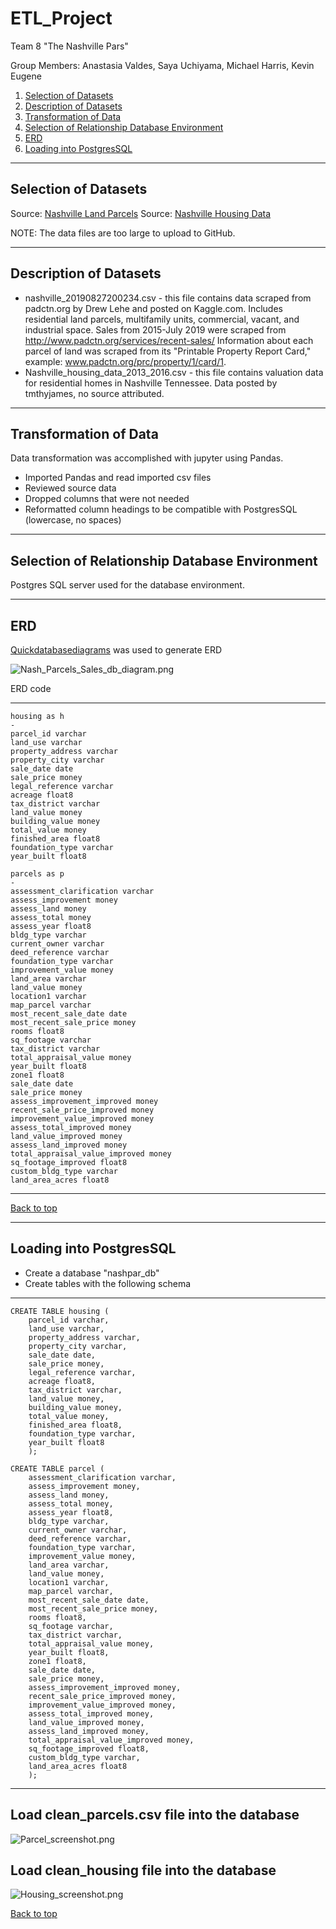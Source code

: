 # ETL_Project
Team 8 "The Nashville Pars"

Group Members: Anastasia Valdes, Saya Uchiyama, Michael Harris, Kevin Eugene

1. [Selection of Datasets](#selection-of-datasets)
2. [Description of Datasets](#description-of-datasets)
3. [Transformation of Data](#transformation-of-data)
4. [Selection of Relationship Database Environment](#selection-of-relationship-database-environment)
4. [ERD](#erd)
5. [Loading into PostgresSQL](#loading-into-postgressql)

***

## Selection of Datasets

Source: [Nashville Land Parcels]( https://www.kaggle.com/alehe90/nashville-land-parcels)
Source: [Nashville Housing Data]( https://www.kaggle.com/tmthyjames/nashville-housing-data)

NOTE: The data files are too large to upload to GitHub. 

***

## Description of Datasets

* nashville_20190827200234.csv - this file contains data scraped from padctn.org by Drew Lehe and posted on Kaggle.com. Includes residential land parcels, multifamily units, commercial, vacant, and industrial space. Sales from 2015-July 2019 were scraped from http://www.padctn.org/services/recent-sales/ Information about each parcel of land was scraped from its "Printable Property Report Card," example: www.padctn.org/prc/property/1/card/1.
* Nashville_housing_data_2013_2016.csv - this file contains valuation data for residential homes in Nashville Tennessee. Data posted by tmthyjames, no source attributed. 

***

## Transformation of Data 
Data transformation was accomplished with jupyter using Pandas. 
* Imported Pandas and read imported csv files
* Reviewed source data
* Dropped columns that were not needed
* Reformatted column headings to be compatible with PostgresSQL (lowercase, no spaces)

***

## Selection of Relationship Database Environment

Postgres SQL server used for the database environment. 

***

## ERD

[Quickdatabasediagrams]( https://www.quickdatabasediagrams.com/) was used to generate ERD

![ Nash_Parcels_Sales_db_diagram.png]( Nash_Parcels_Sales_db_diagram.png)

ERD code
***
```text
housing as h
-
parcel_id varchar
land_use varchar
property_address varchar
property_city varchar
sale_date date
sale_price money
legal_reference varchar
acreage float8
tax_district varchar
land_value money
building_value money
total_value money
finished_area float8
foundation_type varchar
year_built float8

parcels as p
-
assessment_clarification varchar
assess_improvement money
assess_land money
assess_total money
assess_year float8
bldg_type varchar
current_owner varchar
deed_reference varchar
foundation_type varchar
improvement_value money
land_area varchar
land_value money
location1 varchar
map_parcel varchar
most_recent_sale_date date
most_recent_sale_price money
rooms float8
sq_footage varchar
tax_district varchar
total_appraisal_value money
year_built float8
zone1 float8
sale_date date
sale_price money
assess_improvement_improved money
recent_sale_price_improved money
improvement_value_improved money
assess_total_improved money
land_value_improved money
assess_land_improved money
total_appraisal_value_improved money
sq_footage_improved float8
custom_bldg_type varchar
land_area_acres float8
```

***

[Back to top](#etl_project)

***

## Loading into PostgresSQL

* Create a database "nashpar_db"
* Create tables with the following schema
***
```text
CREATE TABLE housing (
	parcel_id varchar,
	land_use varchar,
	property_address varchar,
	property_city varchar,
	sale_date date,
	sale_price money,
	legal_reference varchar,
	acreage float8,
	tax_district varchar,
	land_value money,
	building_value money,
	total_value money,
	finished_area float8,
	foundation_type varchar,
	year_built float8
	);

CREATE TABLE parcel (
    assessment_clarification varchar,
    assess_improvement money,
    assess_land money,
    assess_total money,
    assess_year float8,
    bldg_type varchar,
    current_owner varchar,
    deed_reference varchar,
    foundation_type varchar,
    improvement_value money,
    land_area varchar,
    land_value money,
    location1 varchar,
    map_parcel varchar,
    most_recent_sale_date date,
    most_recent_sale_price money,
    rooms float8,
    sq_footage varchar,
    tax_district varchar,
    total_appraisal_value money,
    year_built float8,
    zone1 float8,
    sale_date date,
    sale_price money,
    assess_improvement_improved money,
    recent_sale_price_improved money,
    improvement_value_improved money,
    assess_total_improved money,
    land_value_improved money,
    assess_land_improved money,
    total_appraisal_value_improved money,
    sq_footage_improved float8,
    custom_bldg_type varchar,
    land_area_acres float8
	);
```
***
## Load clean_parcels.csv file into the database
![ Parcel_screenshot.png]( Parcel_screenshot.png)

## Load clean_housing file into the database
![ Housing_screenshot.png]( Housing_screenshot.png)

[Back to top](#etl_project)



 